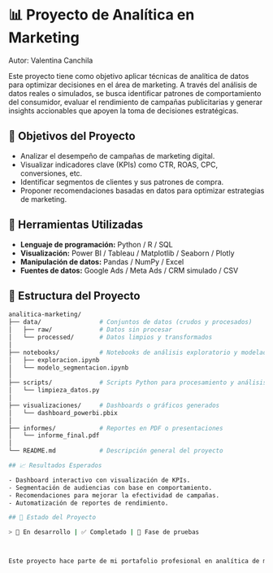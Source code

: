 # 📊 Proyecto de Analítica en Marketing

Autor: Valentina Canchila

Este proyecto tiene como objetivo aplicar técnicas de analítica de datos para optimizar decisiones en el área de marketing. A través del análisis de datos reales o simulados, se busca identificar patrones de comportamiento del consumidor, evaluar el rendimiento de campañas publicitarias y generar insights accionables que apoyen la toma de decisiones estratégicas.

## 🎯 Objetivos del Proyecto

- Analizar el desempeño de campañas de marketing digital.
- Visualizar indicadores clave (KPIs) como CTR, ROAS, CPC, conversiones, etc.
- Identificar segmentos de clientes y sus patrones de compra.
- Proponer recomendaciones basadas en datos para optimizar estrategias de marketing.

## 🧰 Herramientas Utilizadas

- **Lenguaje de programación:** Python / R / SQL
- **Visualización:** Power BI / Tableau / Matplotlib / Seaborn / Plotly
- **Manipulación de datos:** Pandas / NumPy / Excel
- **Fuentes de datos:** Google Ads / Meta Ads / CRM simulado / CSV

## 📂 Estructura del Proyecto
```bash
analitica-marketing/
├── data/                # Conjuntos de datos (crudos y procesados)
│   ├── raw/             # Datos sin procesar
│   └── processed/       # Datos limpios y transformados
│
├── notebooks/           # Notebooks de análisis exploratorio y modelado
│   ├── exploracion.ipynb
│   └── modelo_segmentacion.ipynb
│
├── scripts/             # Scripts Python para procesamiento y análisis
│   └── limpieza_datos.py
│
├── visualizaciones/     # Dashboards o gráficos generados
│   └── dashboard_powerbi.pbix
│
├── informes/            # Reportes en PDF o presentaciones
│   └── informe_final.pdf
│
└── README.md            # Descripción general del proyecto

## 📈 Resultados Esperados

- Dashboard interactivo con visualización de KPIs.
- Segmentación de audiencias con base en comportamiento.
- Recomendaciones para mejorar la efectividad de campañas.
- Automatización de reportes de rendimiento.

## 🚀 Estado del Proyecto

> 🔄 En desarrollo | ✅ Completado | 🧪 Fase de pruebas



Este proyecto hace parte de mi portafolio profesional en analítica de marketing. Fue desarrollado como parte de mi proceso de formación y práctica con herramientas de visualización y análisis de datos.

